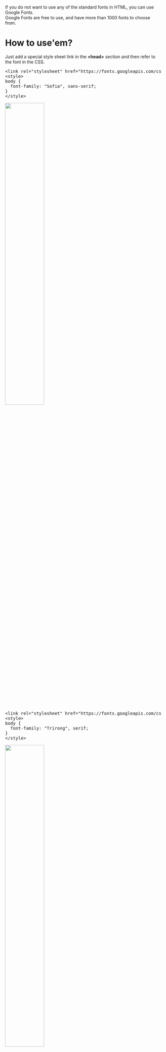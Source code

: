 If you do not want to use any of the standard fonts in HTML, you can use Google Fonts.
<br>
Google Fonts are free to use, and have more than 1000 fonts to choose from.
<h1>How to use'em?</h1>
Just add a special style sheet link in the <b>&lt;head&gt;</b> section and then refer to the font in the CSS.
<pre>
&lt;link rel="stylesheet" href="https://fonts.googleapis.com/css?family=Sofia"&gt;
&lt;style&gt;
body {
  font-family: "Sofia", sans-serif;
}
&lt;/style&gt;
</pre>
<img src="https://i.imgur.com/HExD1WH.jpg" width="50%">
<p></p>
<pre>
&lt;link rel="stylesheet" href="https://fonts.googleapis.com/css?family=Trirong"&gt;
&lt;style&gt;
body {
  font-family: "Trirong", serif;
}
&lt;/style&gt;
</pre>
<img src="https://i.imgur.com/y8BqREx.jpg" width="50%">
<p></p>
<pre>
&lt;link rel="stylesheet" href="https://fonts.googleapis.com/css?family=Audiowide"&gt;
&lt;style&gt;
body {
  font-family: "Audiowide", sans-serif;
}
&lt;/style&gt;
</pre>
<img src="https://i.imgur.com/tdTammj.jpg" width="50%">
<h1>Multiple</h1>
To use multiple Google fonts, just separate the font names with a pipe character (<b>|</b>), like this:
<pre>
&lt;link rel="stylesheet" href="https://fonts.googleapis.com/css?family=Audiowide|Sofia|Trirong"&gt;
&lt;style&gt;
h1.a {font-family: "Audiowide", sans-serif;}
h1.b {font-family: "Sofia", sans-serif;}
h1.c {font-family: "Trirong", serif;}
&lt;/style&gt;
</pre>
